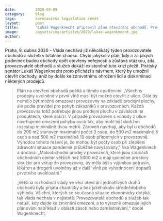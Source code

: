 ```yaml
---
date:         2020-04-09
category:     blog
tags:         koronavirus legislativa senát
layout:       post
title:        "Lukáš Wagenknecht připravil plán otevírání obchodů. Provozovny musíme otevřít plošně, aniž by došlo k ohrožení zákazníků a diskriminaci prodejců, říká"
image:        /assets/img/articles/2020/lukas-wagenknecht.jpg
author:       
--- 
```



Praha, 9. dubna 2020 – Vláda nechává již několikátý týden provozovatele obchodů a služeb v totálním chaosu. Chybí jakýkoliv plán, kdy a za jakých podmínek budou obchody opět otevřeny veřejnosti a zůstává otázkou, zda provozovatelé obchodů a služeb dokáží existenčně tuto krizi přežít. Pirátský senátor Lukáš Wagenknecht proto přichází s návrhem, který by umožnil otevřít obchody, aniž by došlo ke zdravotnímu ohrožení lidí a diskriminaci některých prodejců. 

> Plán na otevření obchodů počítá s těmito opatřeními: „Všechny prodejny uvolněné v první vlně musí být možné otevřít z ulice. Dále by nemělo být možné omezovat provozovny na základě prodejní plochy, ale podle pravidel pro pohyb zákazníků v provozovnách. Každá provozovna totiž potřebuje jinou prodejní plochu v závislosti na produktech, které nabízí. V případě provozoven s vchody z ulice navrhujeme omezení pohybu osob tak, aby mohl být dodržen rozestup minimálně dvou metrů. Zároveň navrhuji, aby byl u obchodů do 200 m2 stanoven maximální počet 3 osob, do 500 m2 maximálně 5 osob a nad 500 m2 maximálně 10 osob přítomných v provozovně. Výhodou tohoto řešení je, že mohou být počty osob při zlepšení zdravotní situace pandemie průběžně navyšovány,” říká Wagenknech a dodává: „Maloobchodní prodej v provozech, které jsou součástí obchodních center větších než 5000 m2 a mají společné prostory sloužící pro vstup do provozovny, by měly být s výjimkou potravin, lékáren a drogerií uvolněny až v další vlně po vyhodnocení dopadů prvotního uvolňování.”

> „Většina rozhodnutí vlády ve věci otevírání jednotlivých druhů obchodů byla přijata chaoticky a bez jakéhokoliv střednědobého výhledu. Všichni, kterých se současná situace ekonomicky dotýká, tak vláda nechala v nejistotě. Provozovatelé obchodů a služeb tak netuší, kdy dojde ke zmírnění omezení, a to výrazně omezuje jejich plánování například v oblasti zásob nebo zaměstnávání,“ dodal Wagenknecht.


